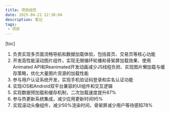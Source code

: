 ```yaml
---
title: 项目经历
date: 2025-04-21 22:38:04
description: 笔记
tags:
 - 项目
---
```


[toc]

1. 负责实现多页面流畅导航和数据加载体验，包括首页、交易页等核心功能
2. 开发高性能滚动图片组件，实现无限循环轮播和骨架屏加载效果、使用Animated API和Reanimated开发动画减少JS线程负担、实现图片懒加载与缓存策略，优化大量图片资源的加载性能
3. 参与用户认证系统开发，实现手机验证码登录和实名认证功能
4. 实现iOS和Android双平台兼容的UI组件和交互逻辑
5. 实现数据预加载和缓存机制，二次加载速度提升87%
6. 参与热更新系统集成，减少应用更新时间95%
7. 实现滚动头像组件，减少50%渲染时间，骨架屏减少用户等待感知78%

